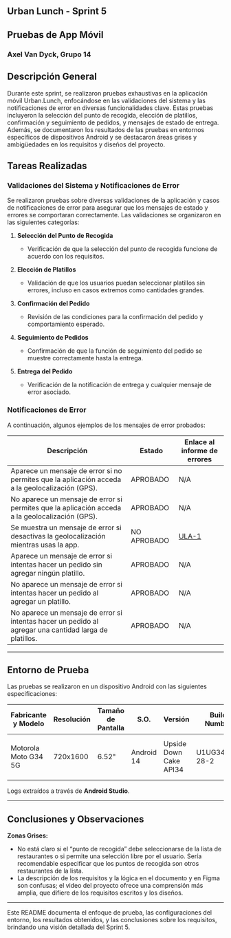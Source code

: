 ## Urban Lunch - Sprint 5
## Pruebas de App Móvil
### Axel Van Dyck, Grupo 14


## Descripción General
Durante este sprint, se realizaron pruebas exhaustivas en la aplicación móvil Urban.Lunch, enfocándose en las validaciones del sistema y las notificaciones de error en diversas funcionalidades clave. Estas pruebas incluyeron la selección del punto de recogida, elección de platillos, confirmación y seguimiento de pedidos, y mensajes de estado de entrega. Además, se documentaron los resultados de las pruebas en entornos específicos de dispositivos Android y se destacaron áreas grises y ambigüedades en los requisitos y diseños del proyecto.

## Tareas Realizadas

### Validaciones del Sistema y Notificaciones de Error
Se realizaron pruebas sobre diversas validaciones de la aplicación y casos de notificaciones de error para asegurar que los mensajes de estado y errores se comportaran correctamente. Las validaciones se organizaron en las siguientes categorías:

1. **Selección del Punto de Recogida**
   - Verificación de que la selección del punto de recogida funcione de acuerdo con los requisitos.

2. **Elección de Platillos**
   - Validación de que los usuarios puedan seleccionar platillos sin errores, incluso en casos extremos como cantidades grandes.

3. **Confirmación del Pedido**
   - Revisión de las condiciones para la confirmación del pedido y comportamiento esperado.

4. **Seguimiento de Pedidos**
   - Confirmación de que la función de seguimiento del pedido se muestre correctamente hasta la entrega.

5. **Entrega del Pedido**
   - Verificación de la notificación de entrega y cualquier mensaje de error asociado.

### Notificaciones de Error
A continuación, algunos ejemplos de los mensajes de error probados:

| Descripción | Estado | Enlace al informe de errores |
|-------------|--------|------------------------------|
| Aparece un mensaje de error si no permites que la aplicación acceda a la geolocalización (GPS). | APROBADO | N/A |
| No aparece un mensaje de error si permites que la aplicación acceda a la geolocalización (GPS). | APROBADO | N/A |
| Se muestra un mensaje de error si desactivas la geolocalización mientras usas la app. | NO APROBADO | [ULA-1](https://axelvandyck.atlassian.net/browse/ULA-1) |
| Aparece un mensaje de error si intentas hacer un pedido sin agregar ningún platillo. | APROBADO | N/A |
| No aparece un mensaje de error si intentas hacer un pedido al agregar un platillo. | APROBADO | N/A |
| No aparece un mensaje de error si intentas hacer un pedido al agregar una cantidad larga de platillos. | APROBADO | N/A |

---

## Entorno de Prueba
Las pruebas se realizaron en un dispositivo Android con las siguientes especificaciones:

| Fabricante y Modelo       | Resolución | Tamaño de Pantalla | S.O.              | Versión           | Build Number          | Procesador                             | USB Debugging | Acceso Root | Capacidad de Almacenamiento | Memoria | Conexión WIFI | Conexión LTE |
|---------------------------|------------|--------------------|-------------------|-------------------|-----------------------|----------------------------------------|---------------|-------------|-----------------------------|---------|---------------|-------------|
| Motorola Moto G34 5G      | 720x1600   | 6.52"             | Android 14       | Upside Down Cake API34 | U1UG34.23-28-2     | Qualcomm SM6375 Snapdragon 695 5G (6 nm) | Sí            | No          | 128 GB                      | 8 GB    | Sí            | Sí          |

Logs extraídos a través de **Android Studio**.

---

## Conclusiones y Observaciones
**Zonas Grises:**
- No está claro si el “punto de recogida” debe seleccionarse de la lista de restaurantes o si permite una selección libre por el usuario. Sería recomendable especificar que los puntos de recogida son otros restaurantes de la lista.
- La descripción de los requisitos y la lógica en el documento y en Figma son confusas; el video del proyecto ofrece una comprensión más amplia, que difiere de los requisitos escritos y los diseños.

---

Este README documenta el enfoque de prueba, las configuraciones del entorno, los resultados obtenidos, y las conclusiones sobre los requisitos, brindando una visión detallada del Sprint 5.
